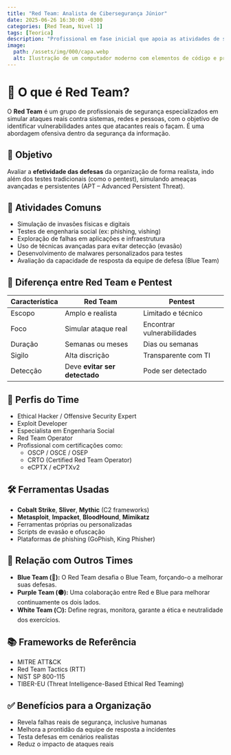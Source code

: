 ```yaml
---
title: "Red Team: Analista de Cibersegurança Júnior"
date: 2025-06-26 16:30:00 -0300
categories: [Red Team, Nivel 1]
tags: [Teorica]
description: "Profissional em fase inicial que apoia as atividades de simulação de ataques, realiza tarefas básicas de reconhecimento e testes preliminares de vulnerabilidades sob supervisão. Está focado em aprender técnicas de ofensiva, ferramentas e metodologias para entender o funcionamento dos sistemas alvo."
image:
  path: /assets/img/000/capa.webp
  alt: Ilustração de um computador moderno com elementos de código e processamento
---
```


# 🔴 O que é Red Team?

O **Red Team** é um grupo de profissionais de segurança especializados em simular ataques reais contra sistemas, redes e pessoas, com o objetivo de identificar vulnerabilidades antes que atacantes reais o façam. É uma abordagem ofensiva dentro da segurança da informação.


## 🎯 Objetivo

Avaliar a **efetividade das defesas** da organização de forma realista, indo além dos testes tradicionais (como o pentest), simulando ameaças avançadas e persistentes (APT – Advanced Persistent Threat).


## 🔧 Atividades Comuns

- Simulação de invasões físicas e digitais  
- Testes de engenharia social (ex: phishing, vishing)  
- Exploração de falhas em aplicações e infraestrutura  
- Uso de técnicas avançadas para evitar detecção (evasão)  
- Desenvolvimento de malwares personalizados para testes  
- Avaliação da capacidade de resposta da equipe de defesa (Blue Team)


## 📌 Diferença entre Red Team e Pentest

| Característica        | Red Team                         | Pentest                        |
|-----------------------|----------------------------------|--------------------------------|
| Escopo                | Amplo e realista                 | Limitado e técnico             |
| Foco                  | Simular ataque real              | Encontrar vulnerabilidades     |
| Duração               | Semanas ou meses                 | Dias ou semanas                |
| Sigilo                | Alta discrição                   | Transparente com TI            |
| Detecção              | Deve **evitar ser detectado**    | Pode ser detectado             |


## 🧠 Perfis do Time

- Ethical Hacker / Offensive Security Expert  
- Exploit Developer  
- Especialista em Engenharia Social  
- Red Team Operator  
- Profissional com certificações como:  
  - OSCP / OSCE / OSEP  
  - CRTO (Certified Red Team Operator)  
  - eCPTX / eCPTXv2  


## 🛠️ Ferramentas Usadas

- **Cobalt Strike**, **Sliver**, **Mythic** (C2 frameworks)  
- **Metasploit**, **Impacket**, **BloodHound**, **Mimikatz**  
- Ferramentas próprias ou personalizadas  
- Scripts de evasão e ofuscação  
- Plataformas de phishing (GoPhish, King Phisher)


## 🔄 Relação com Outros Times

- **Blue Team (🔵):** O Red Team desafia o Blue Team, forçando-o a melhorar suas defesas.  
- **Purple Team (🟣):** Uma colaboração entre Red e Blue para melhorar continuamente os dois lados.  
- **White Team (⚪):** Define regras, monitora, garante a ética e neutralidade dos exercícios.


## 📚 Frameworks de Referência

- MITRE ATT&CK  
- Red Team Tactics (RTT)  
- NIST SP 800-115  
- TIBER-EU (Threat Intelligence-Based Ethical Red Teaming)


## ✅ Benefícios para a Organização

- Revela falhas reais de segurança, inclusive humanas  
- Melhora a prontidão da equipe de resposta a incidentes  
- Testa defesas em cenários realistas  
- Reduz o impacto de ataques reais

